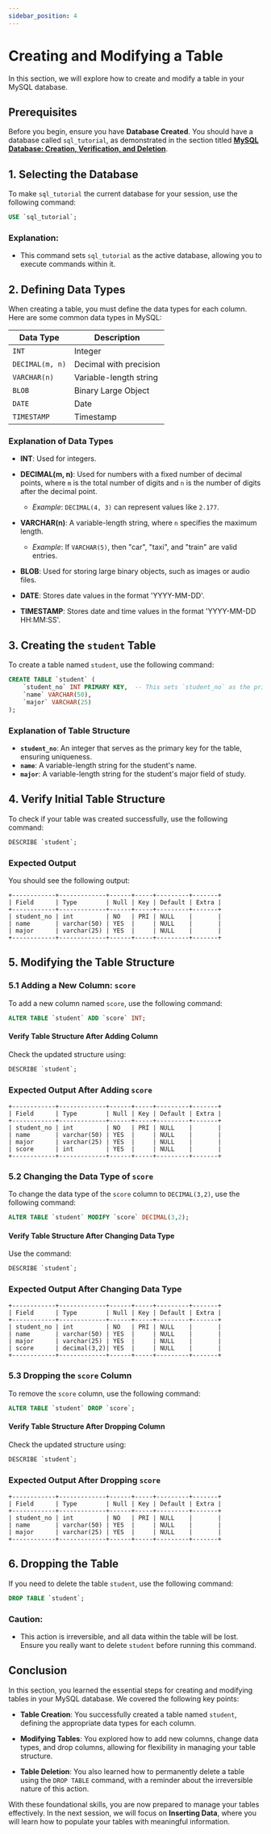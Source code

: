 ```yaml
---
sidebar_position: 4
---
```


# Creating and Modifying a Table

In this section, we will explore how to create and modify a table in your MySQL database. 

## Prerequisites

Before you begin, ensure you have **Database Created**. You should have a database called `sql_tutorial`, as demonstrated in the section titled [**MySQL Database: Creation, Verification, and Deletion**](/docs/MySQL/Creating-Database).

## 1. Selecting the Database

To make `sql_tutorial` the current database for your session, use the following command:

```sql
USE `sql_tutorial`;
```

### Explanation:
- This command sets `sql_tutorial` as the active database, allowing you to execute commands within it.

## 2. Defining Data Types

When creating a table, you must define the data types for each column. Here are some common data types in MySQL:

| Data Type        | Description                          |
|------------------|--------------------------------------|
| `INT`            | Integer                               |
| `DECIMAL(m, n)`  | Decimal with precision                |
| `VARCHAR(n)`     | Variable-length string                |
| `BLOB`           | Binary Large Object                   |
| `DATE`           | Date                                  |
| `TIMESTAMP`      | Timestamp                             |

### Explanation of Data Types
- **INT**: Used for integers.
  
- **DECIMAL(m, n)**: Used for numbers with a fixed number of decimal points, where `m` is the total number of digits and `n` is the number of digits after the decimal point. 
  - *Example*: `DECIMAL(4, 3)` can represent values like `2.177`.

- **VARCHAR(n)**: A variable-length string, where `n` specifies the maximum length.
  - *Example*: If `VARCHAR(5)`, then "car", "taxi", and "train" are valid entries.

- **BLOB**: Used for storing large binary objects, such as images or audio files.

- **DATE**: Stores date values in the format 'YYYY-MM-DD'.

- **TIMESTAMP**: Stores date and time values in the format 'YYYY-MM-DD HH:MM:SS'.

## 3. Creating the `student` Table

To create a table named `student`, use the following command:

```sql
CREATE TABLE `student` (
    `student_no` INT PRIMARY KEY,  -- This sets `student_no` as the primary key
    `name` VARCHAR(50),
    `major` VARCHAR(25)
);
```

### Explanation of Table Structure
- **`student_no`**: An integer that serves as the primary key for the table, ensuring uniqueness.
- **`name`**: A variable-length string for the student's name.
- **`major`**: A variable-length string for the student's major field of study.

## 4. Verify Initial Table Structure

To check if your table was created successfully, use the following command:

```sql
DESCRIBE `student`;
```

### Expected Output
You should see the following output:

```
+------------+-------------+------+-----+---------+-------+
| Field      | Type        | Null | Key | Default | Extra |
+------------+-------------+------+-----+---------+-------+
| student_no | int         | NO   | PRI | NULL    |       |
| name       | varchar(50) | YES  |     | NULL    |       |
| major      | varchar(25) | YES  |     | NULL    |       |
+------------+-------------+------+-----+---------+-------+
```

## 5. Modifying the Table Structure

### 5.1 Adding a New Column: `score`

To add a new column named `score`, use the following command:

```sql
ALTER TABLE `student` ADD `score` INT;
```

#### Verify Table Structure After Adding Column

Check the updated structure using:

```sql
DESCRIBE `student`;
```

### Expected Output After Adding `score`

```
+------------+-------------+------+-----+---------+-------+
| Field      | Type        | Null | Key | Default | Extra |
+------------+-------------+------+-----+---------+-------+
| student_no | int         | NO   | PRI | NULL    |       |
| name       | varchar(50) | YES  |     | NULL    |       |
| major      | varchar(25) | YES  |     | NULL    |       |
| score      | int         | YES  |     | NULL    |       |
+------------+-------------+------+-----+---------+-------+
```

### 5.2 Changing the Data Type of `score`

To change the data type of the `score` column to `DECIMAL(3,2)`, use the following command:

```sql
ALTER TABLE `student` MODIFY `score` DECIMAL(3,2);
```

#### Verify Table Structure After Changing Data Type

Use the command:

```sql
DESCRIBE `student`;
```

### Expected Output After Changing Data Type

```
+------------+-------------+------+-----+---------+-------+
| Field      | Type        | Null | Key | Default | Extra |
+------------+-------------+------+-----+---------+-------+
| student_no | int         | NO   | PRI | NULL    |       |
| name       | varchar(50) | YES  |     | NULL    |       |
| major      | varchar(25) | YES  |     | NULL    |       |
| score      | decimal(3,2)| YES  |     | NULL    |       |
+------------+-------------+------+-----+---------+-------+
```

### 5.3 Dropping the `score` Column

To remove the `score` column, use the following command:

```sql
ALTER TABLE `student` DROP `score`;
```

#### Verify Table Structure After Dropping Column

Check the updated structure using:

```sql
DESCRIBE `student`;
```

### Expected Output After Dropping `score`

```
+------------+-------------+------+-----+---------+-------+
| Field      | Type        | Null | Key | Default | Extra |
+------------+-------------+------+-----+---------+-------+
| student_no | int         | NO   | PRI | NULL    |       |
| name       | varchar(50) | YES  |     | NULL    |       |
| major      | varchar(25) | YES  |     | NULL    |       |
+------------+-------------+------+-----+---------+-------+
```

## 6. Dropping the Table

If you need to delete the table `student`, use the following command:

```sql
DROP TABLE `student`;
```

### Caution:
- This action is irreversible, and all data within the table will be lost. Ensure you really want to delete `student` before running this command.

## Conclusion

In this section, you learned the essential steps for creating and modifying tables in your MySQL database. We covered the following key points:

- **Table Creation**: You successfully created a table named `student`, defining the appropriate data types for each column.

- **Modifying Tables**: You explored how to add new columns, change data types, and drop columns, allowing for flexibility in managing your table structure.

- **Table Deletion**: You also learned how to permanently delete a table using the `DROP TABLE` command, with a reminder about the irreversible nature of this action.

With these foundational skills, you are now prepared to manage your tables effectively. In the next session, we will focus on **Inserting Data**, where you will learn how to populate your tables with meaningful information.